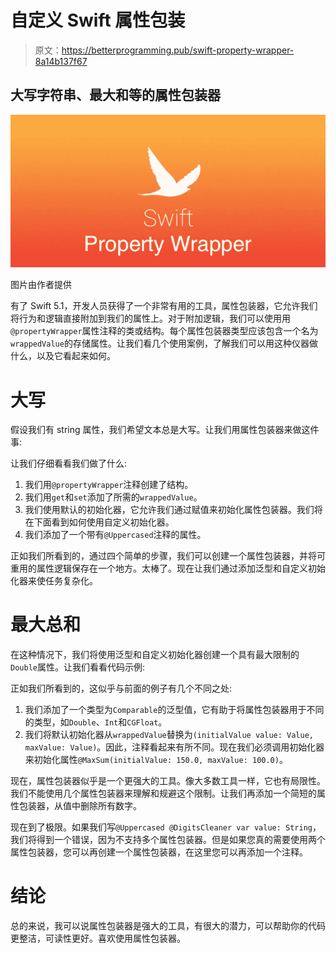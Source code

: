 # 自定义 Swift 属性包装

> 原文：<https://betterprogramming.pub/swift-property-wrapper-8a14b137f67>

## 大写字符串、最大和等的属性包装器

![](img/b79b13d71804982ca173cfc2f3383fd3.png)

图片由作者提供

有了 Swift 5.1，开发人员获得了一个非常有用的工具，属性包装器，它允许我们将行为和逻辑直接附加到我们的属性上。对于附加逻辑，我们可以使用用`@propertyWrapper`属性注释的类或结构。每个属性包装器类型应该包含一个名为`wrappedValue`的存储属性。让我们看几个使用案例，了解我们可以用这种仪器做什么，以及它看起来如何。

# **大写**

假设我们有 string 属性，我们希望文本总是大写。让我们用属性包装器来做这件事:

让我们仔细看看我们做了什么:

1.  我们用`@propertyWrapper`注释创建了结构。
2.  我们用`get`和`set`添加了所需的`wrappedValue`。
3.  我们使用默认的初始化器，它允许我们通过赋值来初始化属性包装器。我们将在下面看到如何使用自定义初始化器。
4.  我们添加了一个带有`@Uppercased`注释的属性。

正如我们所看到的，通过四个简单的步骤，我们可以创建一个属性包装器，并将可重用的属性逻辑保存在一个地方。太棒了。现在让我们通过添加泛型和自定义初始化器来使任务复杂化。

# 最大总和

在这种情况下，我们将使用泛型和自定义初始化器创建一个具有最大限制的`Double`属性。让我们看看代码示例:

正如我们所看到的，这似乎与前面的例子有几个不同之处:

1.  我们添加了一个类型为`Comparable`的泛型值，它有助于将属性包装器用于不同的类型，如`Double`、`Int`和`CGFloat`。
2.  我们将默认初始化器从`wrappedValue`替换为`(initialValue value: Value, maxValue: Value)`。因此，注释看起来有所不同。现在我们必须调用初始化器来初始化属性`@MaxSum(initialValue: 150.0, maxValue: 100.0)`。

现在，属性包装器似乎是一个更强大的工具。像大多数工具一样，它也有局限性。我们不能使用几个属性包装器来理解和规避这个限制。让我们再添加一个简短的属性包装器，从值中删除所有数字。

现在到了极限。如果我们写`@Uppercased @DigitsCleaner var value: String`，我们将得到一个错误，因为不支持多个属性包装器。但是如果您真的需要使用两个属性包装器，您可以再创建一个属性包装器，在这里您可以再添加一个注释。

# 结论

总的来说，我可以说属性包装器是强大的工具，有很大的潜力，可以帮助你的代码更整洁，可读性更好。喜欢使用属性包装器。